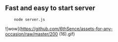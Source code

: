 ## Fast and easy to start server

```
    node server.js
```
![wow](https://github.com/6thSence/assets-for-any-occasion/raw/master/200 (16).gif)
